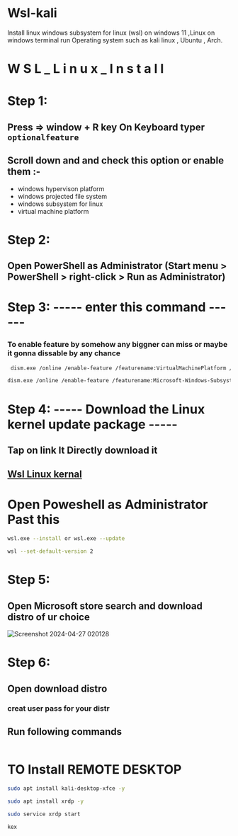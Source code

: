 # Wsl-kali
Install linux windows subsystem for linux (wsl) on windows 11 ,Linux on windows terminal run Operating system such as kali linux , Ubuntu , Arch.

 # W S L _ L i n u x _ I n s t a l l 


# Step 1:

## Press => window + R key On Keyboard typer ```optionalfeature``` 
## Scroll down and and check this option or enable them :- 
* windows hypervison platform
* windows projected file system
* windows subsystem for linux
* virtual machine platform

  
# Step 2:

## Open PowerShell as Administrator (Start menu > PowerShell > right-click > Run as Administrator)

# Step 3:   ----- enter this command ------
### To enable feature by somehow any biggner can miss or maybe it gonna dissable by any chance

```bash
 dism.exe /online /enable-feature /featurename:VirtualMachinePlatform /all /norestar
```
```bash
dism.exe /online /enable-feature /featurename:Microsoft-Windows-Subsystem-Linux /all /norestart
```


# Step 4:        ----- Download the Linux kernel update package -----

## Tap on link It Directly download it 

## [Wsl Linux kernal](https://wslstorestorage.blob.core.windows.net/wslblob/wsl_update_x64.msi)

# Open Poweshell as Administrator Past this
```bash
wsl.exe --install or wsl.exe --update
```
```bash
wsl --set-default-version 2
```

# Step 5:
## Open Microsoft store search and download distro of ur choice
![Screenshot 2024-04-27 020128](https://github.com/Esther7171/Wsl-kali/assets/122229257/df78ae70-6c30-4fe5-a5e6-e7d8f03834d3)

# Step 6:
## Open download distro 
### creat user pass for your distr
## Run following commands
```bash sudo apt-get update -y && sudo apt-get upgrade
```
# TO Install REMOTE DESKTOP
```bash
sudo apt install kali-desktop-xfce -y
```
```bash
sudo apt install xrdp -y
```
```bash
sudo service xrdp start
```
```bash
kex
```
